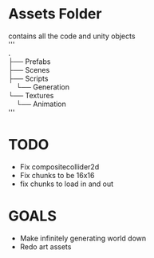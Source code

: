 # Assets Folder
contains all the code and unity objects   
'''  
.  
├── Prefabs  
├── Scenes  
├── Scripts  
&nbsp;&nbsp;&nbsp;&nbsp;└── Generation  
└── Textures  
&nbsp;&nbsp;&nbsp;&nbsp;└── Animation   
'''  

# TODO
- Fix compositecollider2d
- Fix chunks to be 16x16
- fix chunks to load in and out

# GOALS
- Make infinitely generating world down
- Redo art assets

